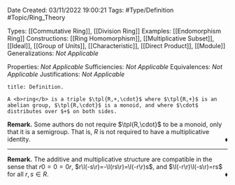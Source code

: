 <div class="topSpace"></div>

Date Created: 03/11/2022 19:00:21
Tags: #Type/Definition #Topic/Ring_Theory

Types: [[Commutative Ring]], [[Division Ring]]
Examples: [[Endomorphism Ring]]
Constructions: [[Ring Homomorphism]], [[Multiplicative Subset]], [[Ideal]], [[Group of Units]], [[Characteristic]], [[Direct Product]], [[Module]]
Generalizations: <i>Not Applicable</i>

Properties: <i>Not Applicable</i>
Sufficiencies: <i>Not Applicable</i>
Equivalences: <i>Not Applicable</i>
Justifications: <i>Not Applicable</i>

``` ad-Definition
title: Definition.

A <b>ring</b> is a triple $\tpl{R,+,\cdot}$ where $\tpl{R,+}$ is an abelian group, $\tpl{R,\cdot}$ is a monoid, and where $\cdot$ distributes over $+$ on both sides.

```

<b>Remark.</b> Some authors do not require $\tpl{R,\cdot}$ to be a monoid, only that it is a semigroup. That is, $R$ is not required to have a multiplicative identity.<span style="float:right;">$\blacklozenge$</span>

---

<b>Remark.</b> The additive and multiplicative structure are compatible in the sense that $r0=0=0r$, $r\l(-s\r)=-\l(rs\r)=\l(-r\r)s$, and $\l(-r\r)\l(-s\r)=rs$ for all $r,s\in R$.<span style="float:right;">$\blacklozenge$</span>
